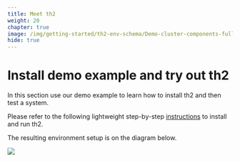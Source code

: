 ```yaml
---
title: Meet th2
weight: 20
chapter: true
image: /img/getting-started/th2-env-schema/Demo-cluster-components-full-schema.drawio.png
hide: true
---
```


# Install demo example and try out th2 

In this section use our demo example to learn how to install th2 and then test a system.

Please refer to the following lightweight step-by-step [instructions](./meet-th2/step-1) to install and run th2.

The resulting environment setup is on the diagram below.

![](/img/getting-started/th2-env-schema/Demo-cluster-components-full-schema.drawio.png)
